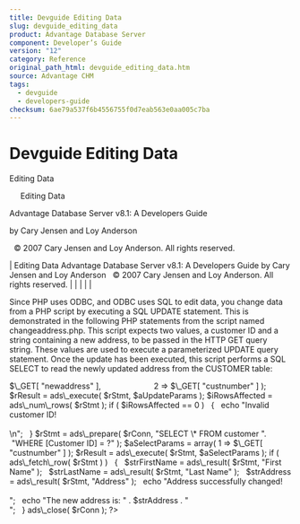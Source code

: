 ```yaml
---
title: Devguide Editing Data
slug: devguide_editing_data
product: Advantage Database Server
component: Developer’s Guide
version: "12"
category: Reference
original_path_html: devguide_editing_data.htm
source: Advantage CHM
tags:
  - devguide
  - developers-guide
checksum: 6ae79a537f6b4556755f0d7eab563e0aa005c7ba
---
```


# Devguide Editing Data

Editing Data

     Editing Data

Advantage Database Server v8.1: A Developers Guide

by Cary Jensen and Loy Anderson

  © 2007 Cary Jensen and Loy Anderson. All rights reserved.

| Editing Data  Advantage Database Server v8.1: A Developers Guide  by Cary Jensen and Loy Anderson    © 2007 Cary Jensen and Loy Anderson. All rights reserved. |  |  |  |  |

Since PHP uses ODBC, and ODBC uses SQL to edit data, you change data from a PHP script by executing a SQL UPDATE statement. This is demonstrated in the following PHP statements from the script named changeaddress.php. This script expects two values, a customer ID and a string containing a new address, to be passed in the HTTP GET query string. These values are used to execute a parameterized UPDATE query statement. Once the update has been executed, this script performs a SQL SELECT to read the newly updated address from the CUSTOMER table:

<?  
$rConn = ads\_connect( "DataDirectory=\\\\server\\share\\".  
  "adsbook\\DemoDictionary.add;ServerTypes=2;",   
  "adsuser", "password" );  
$rStmt = ads\_prepare( $rConn, "UPDATE customer ".  
  "SET Address = ? WHERE [Customer ID] = ?" );  
$aUpdateParams = array( 1 => $\_GET[ "newaddress" ],  
                        2 => $\_GET[ "custnumber" ] );  
$rResult = ads\_execute( $rStmt, $aUpdateParams );  
$iRowsAffected = ads\_num\_rows( $rStmt );  
if ( $iRowsAffected == 0 )   
   {  
   echo "Invalid customer ID!<br><br>\n";  
   }  
$rStmt = ads\_prepare( $rConn, "SELECT \* FROM customer ".  
  "WHERE [Customer ID] = ?" );  
$aSelectParams = array( 1 => $\_GET[ "custnumber" ] );  
$rResult = ads\_execute( $rStmt, $aSelectParams );  
if ( ads\_fetch\_row( $rStmt ) )  
   {  
   $strFirstName = ads\_result( $rStmt, "First Name" );  
   $strLastName = ads\_result( $rStmt, "Last Name" );  
   $strAddress = ads\_result( $rStmt, "Address" );  
   echo "Address successfully changed!<br><br>";  
   echo "The new address is: " . $strAddress . "<br>";  
   }  
ads\_close( $rConn );  
?>
